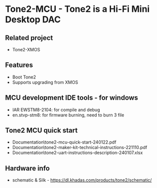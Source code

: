 # Tone2-MCU - Tone2 is a Hi-Fi Mini Desktop DAC

## Related project
* Tone2-XMOS

## Features
* Boot Tone2
* Supports upgrading from XMOS

## MCU development IDE tools - for windows
* IAR EWSTM8-2104: for compile and debug
* en.stvp-stm8: for firmware burning, need to burn 3 file

## Tone2 MCU quick start
* Documentation\tone2-mcu-quick-start-240122.pdf
* Documentation\tone2-maker-kit-technical-instructions-221110.pdf
* Documentation\tone2-uart-instructions-description-240107.xlsx

## Hardware info
+ schematic & Silk - https://dl.khadas.com/products/tone2/schematic/
